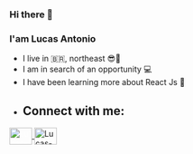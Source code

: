 ### Hi there 👋
### I'am Lucas Antonio
- I live in :brazil:, northeast :sunglasses::sunrise:
- I am in search of an opportunity :computer:
- I have been learning more about React Js :sparkling_heart:
- ## Connect with me:
<a href="https://www.linkedin.com/in/lucas-antonio-paiva/" >
<img align="center" alt="Lucas-linkedin" height="30" width="40" src="https://cdn.jsdelivr.net/npm/simple-icons@3.0.1/icons/instagram.js" style="max-width:100%; color:#fff;">
</a>

<a href="https://www.instagram.com/lcspaiva87/" target="_blank">
<img align="center" alt="Lucas-instagram" height="30" width="40" src="https://cdn.jsdelivr.net/npm/simple-icons@3.0.1/icons/instagram.svg" style="max-width:100%;">
</a>


<!--
**lcspaiva87/lcspaiva87** is a ✨ _special_ ✨ repository because its `README.md` (this file) appears on your GitHub profile.

Here are some ideas to get you started:

- 🔭 I’m currently working on ...
- 🌱 I’m currently learning ...
- 👯 I’m looking to collaborate on ...
- 🤔 I’m looking for help with ...
- 💬 Ask me about ...
- 📫 How to reach me: ...
- 😄 Pronouns: ...
- ⚡ Fun fact: ...
-->
